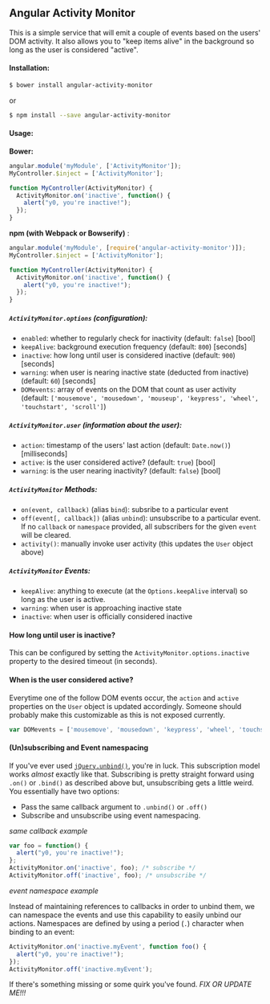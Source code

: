 ## Angular Activity Monitor
This is a simple service that will emit a couple of events based on the users' DOM activity. It also allows you to "keep items alive" in the background so long as the user is considered "active".

#### Installation:
```bash
$ bower install angular-activity-monitor
```
or

```bash
$ npm install --save angular-activity-monitor
```

#### Usage:
**Bower:** 
```js
angular.module('myModule', ['ActivityMonitor']);
MyController.$inject = ['ActivityMonitor'];

function MyController(ActivityMonitor) {
  ActivityMonitor.on('inactive', function() {
    alert("y0, you're inactive!");
  });
}
```

**npm (with Webpack or Bowserify)** :
```js
angular.module('myModule', [require('angular-activity-monitor')]);
MyController.$inject = ['ActivityMonitor'];

function MyController(ActivityMonitor) {
  ActivityMonitor.on('inactive', function() {
    alert("y0, you're inactive!");
  });
}
```

##### `ActivityMonitor.options` (configuration):
 * `enabled`: whether to regularly check for inactivity (default: `false`) [bool]
 * `keepAlive`: background execution frequency (default: `800`) [seconds]
 * `inactive`: how long until user is considered inactive (default: `900`) [seconds]
 * `warning`: when user is nearing inactive state (deducted from inactive) (default: `60`) [seconds]
 * `DOMevents`: array of events on the DOM that count as user activity (default: `['mousemove', 'mousedown', 'mouseup', 'keypress', 'wheel', 'touchstart', 'scroll']`)

##### `ActivityMonitor.user` (information about the user):
 * `action`: timestamp of the users' last action (default: `Date.now()`) [milliseconds]
 * `active`: is the user considered active? (default: `true`) [bool]
 * `warning`: is the user nearing inactivity? (default: `false`) [bool]

##### `ActivityMonitor` Methods:
 * `on(event, callback)` (alias `bind`): subsribe to a particular event
 * `off(event[, callback])` (alias `unbind`): unsubscribe to a particular event. If no `callback` or `namespace` provided, all subscribers for the given `event` will be cleared.
 * `activity()`: manually invoke user activity (this updates the `User` object above)

##### `ActivityMonitor` Events:
 * `keepAlive`: anything to execute (at the `Options.keepAlive` interval) so long as the user is active.
 * `warning`: when user is approaching inactive state
 * `inactive`: when user is officially considered inactive
 
#### How long until user is inactive?
This can be configured by setting the `ActivityMonitor.options.inactive` property to the desired timeout (in seconds).

#### When is the user considered active?
Everytime one of the follow DOM events occur, the `action` and `active` properties on the `User` object is updated accordingly. Someone should probably make this customizable as this is not exposed currently.
```js
var DOMevents = ['mousemove', 'mousedown', 'keypress', 'wheel', 'touchstart', 'scroll'];
```

#### (Un)subscribing and Event namespacing
If you've ever used [`jQuery.unbind()`](http://api.jquery.com/unbind/), you're in luck. This subscription model works _almost_ exactly like that. Subscribing is pretty straight forward using `.on()` or `.bind()` as described above but, unsubscribing gets a little weird. You essentially have two options:
 - Pass the same callback argument to `.unbind()` or `.off()`
 - Subscribe and unsubscribe using event namespacing.

_same callback example_
```js
var foo = function() {
  alert("y0, you're inactive!");
};
ActivityMonitor.on('inactive', foo); /* subscribe */
ActivityMonitor.off('inactive', foo); /* unsubscribe */
```

_event namespace example_

Instead of maintaining references to callbacks in order to unbind them, we can namespace the events and use this capability to easily unbind our actions. Namespaces are defined by using a period (`.`) character when binding to an event:
```js
ActivityMonitor.on('inactive.myEvent', function foo() {
  alert("y0, you're inactive!");
});
ActivityMonitor.off('inactive.myEvent');
```

If there's something missing or some quirk you've found. _FIX OR UPDATE ME!!!_

